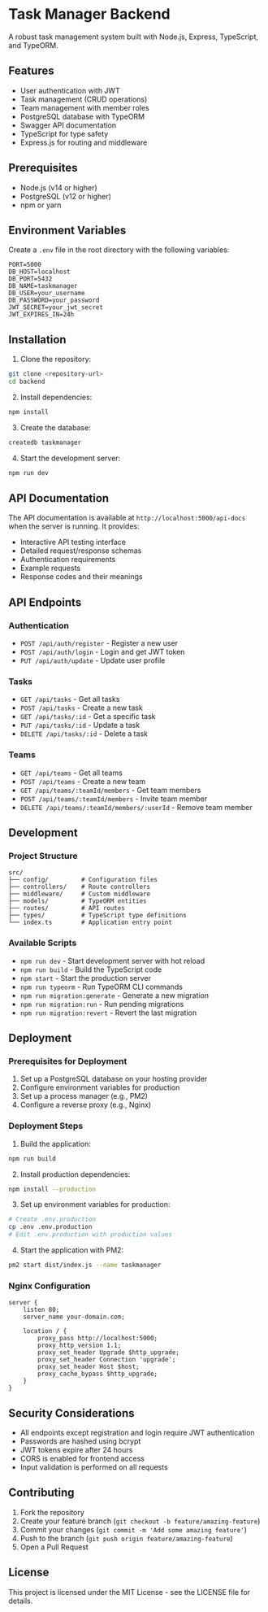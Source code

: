 # Task Manager Backend

A robust task management system built with Node.js, Express, TypeScript, and TypeORM.

## Features

- User authentication with JWT
- Task management (CRUD operations)
- Team management with member roles
- PostgreSQL database with TypeORM
- Swagger API documentation
- TypeScript for type safety
- Express.js for routing and middleware

## Prerequisites

- Node.js (v14 or higher)
- PostgreSQL (v12 or higher)
- npm or yarn

## Environment Variables

Create a `.env` file in the root directory with the following variables:

```env
PORT=5000
DB_HOST=localhost
DB_PORT=5432
DB_NAME=taskmanager
DB_USER=your_username
DB_PASSWORD=your_password
JWT_SECRET=your_jwt_secret
JWT_EXPIRES_IN=24h
```

## Installation

1. Clone the repository:

```bash
git clone <repository-url>
cd backend
```

2. Install dependencies:

```bash
npm install
```

3. Create the database:

```bash
createdb taskmanager
```

4. Start the development server:

```bash
npm run dev
```

## API Documentation

The API documentation is available at `http://localhost:5000/api-docs` when the server is running. It provides:

- Interactive API testing interface
- Detailed request/response schemas
- Authentication requirements
- Example requests
- Response codes and their meanings

## API Endpoints

### Authentication

- `POST /api/auth/register` - Register a new user
- `POST /api/auth/login` - Login and get JWT token
- `PUT /api/auth/update` - Update user profile

### Tasks

- `GET /api/tasks` - Get all tasks
- `POST /api/tasks` - Create a new task
- `GET /api/tasks/:id` - Get a specific task
- `PUT /api/tasks/:id` - Update a task
- `DELETE /api/tasks/:id` - Delete a task

### Teams

- `GET /api/teams` - Get all teams
- `POST /api/teams` - Create a new team
- `GET /api/teams/:teamId/members` - Get team members
- `POST /api/teams/:teamId/members` - Invite team member
- `DELETE /api/teams/:teamId/members/:userId` - Remove team member

## Development

### Project Structure

```
src/
├── config/         # Configuration files
├── controllers/    # Route controllers
├── middleware/     # Custom middleware
├── models/         # TypeORM entities
├── routes/         # API routes
├── types/          # TypeScript type definitions
└── index.ts        # Application entry point
```

### Available Scripts

- `npm run dev` - Start development server with hot reload
- `npm run build` - Build the TypeScript code
- `npm start` - Start the production server
- `npm run typeorm` - Run TypeORM CLI commands
- `npm run migration:generate` - Generate a new migration
- `npm run migration:run` - Run pending migrations
- `npm run migration:revert` - Revert the last migration

## Deployment

### Prerequisites for Deployment

1. Set up a PostgreSQL database on your hosting provider
2. Configure environment variables for production
3. Set up a process manager (e.g., PM2)
4. Configure a reverse proxy (e.g., Nginx)

### Deployment Steps

1. Build the application:

```bash
npm run build
```

2. Install production dependencies:

```bash
npm install --production
```

3. Set up environment variables for production:

```bash
# Create .env.production
cp .env .env.production
# Edit .env.production with production values
```

4. Start the application with PM2:

```bash
pm2 start dist/index.js --name taskmanager
```

### Nginx Configuration

```nginx
server {
    listen 80;
    server_name your-domain.com;

    location / {
        proxy_pass http://localhost:5000;
        proxy_http_version 1.1;
        proxy_set_header Upgrade $http_upgrade;
        proxy_set_header Connection 'upgrade';
        proxy_set_header Host $host;
        proxy_cache_bypass $http_upgrade;
    }
}
```

## Security Considerations

- All endpoints except registration and login require JWT authentication
- Passwords are hashed using bcrypt
- JWT tokens expire after 24 hours
- CORS is enabled for frontend access
- Input validation is performed on all requests

## Contributing

1. Fork the repository
2. Create your feature branch (`git checkout -b feature/amazing-feature`)
3. Commit your changes (`git commit -m 'Add some amazing feature'`)
4. Push to the branch (`git push origin feature/amazing-feature`)
5. Open a Pull Request

## License

This project is licensed under the MIT License - see the LICENSE file for details.
